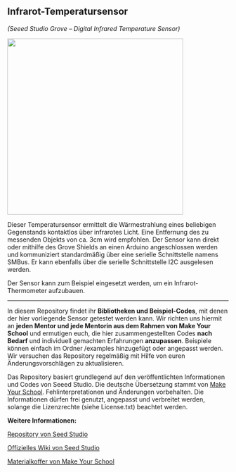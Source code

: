 Infrarot-Temperatursensor
----
*(Seeed Studio Grove – Digital Infrared Temperature Sensor)*

<img src=https://www.makeyourschool.de/wp-content/uploads/2018/10/27_infrarot_temperatursensor-1024x1024.jpg width=400px>

Dieser Temperatursensor ermittelt die Wärmestrahlung eines beliebigen Gegenstands kontaktlos über infrarotes Licht. Eine Entfernung des zu messenden Objekts von ca. 3cm wird empfohlen. Der Sensor kann direkt oder mithilfe des Grove Shields an einen Arduino angeschlossen werden und kommuniziert standardmäßig über eine serielle Schnittstelle namens SMBus. Er kann ebenfalls über die serielle Schnittstelle I2C ausgelesen werden.

Der Sensor kann zum Beispiel eingesetzt werden, um ein Infrarot-Thermometer aufzubauen.

----

In diesem Repository findet ihr **Bibliotheken und Beispiel-Codes**, mit denen der hier vorliegende Sensor getestet werden kann. Wir richten uns hiermit an **jeden Mentor und jede Mentorin aus dem Rahmen von Make Your School** und ermutigen euch, die hier zusammengestellten Codes **nach Bedarf** und individuell gemachten Erfahrungen **anzupassen**. Beispiele können einfach im Ordner /examples hinzugefügt oder angepasst werden. Wir versuchen das Repository regelmäßig mit Hilfe von euren Änderungsvorschlägen zu aktualisieren.

Das Repository basiert grundlegend auf den veröffentlichten Informationen und Codes von Seeed Studio. 
Die deutsche Übersetzung stammt von [Make Your School](https://www.makeyourschool.de/). Fehlinterpretationen und Änderungen vorbehalten. Die Informationen dürfen frei genutzt, angepasst und verbreitet werden, solange die Lizenzrechte (siehe License.txt) beachtet werden.

**Weitere Informationen:**

[Repository von Seed Studio](https://github.com/Seeed-Studio/)

[Offizielles Wiki von Seed Studio](http://wiki.seeedstudio.com/Grove/)

[Materialkoffer von Make Your School](https://www.makeyourschool.de/material/)
